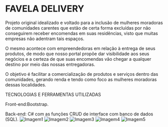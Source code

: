 # FAVELA DELIVERY
Projeto original idealizado e voltado para a inclusão de mulheres moradoras de comunidades carentes que estão de certa forma excluídas por não conseguirem receber encomendas em suas residências, visto que muitas empresas não adentram tais espaços.

O mesmo acontece com empreendedoras em relação à entrega de seus produtos, de modo que nosso portal propõe dar visibilidade aos seus negócios e a certeza de que suas encomendas vão chegar a qualquer destino por meio das nossas entregadoras.

O objetivo é facilitar a comercialização de produtos e serviços dentro das comunidades, gerando renda e tendo como foco as mulheres moradoras dessas localidades.

TECNOLOGIAS E FERRAMENTAS UTILIZADAS

Front-end:Bootstrap.

Back-end: C# com as funções CRUD de interface com banco de dados (SQL).
![Imagem1](https://user-images.githubusercontent.com/102676450/169184988-5a4938e3-7750-4569-aea2-9033ff74a8b0.png)
![Imagem2](https://user-images.githubusercontent.com/102676450/169184989-4a789c96-14db-4983-ab1e-1962a00cacbb.png)
![Imagem3](https://user-images.githubusercontent.com/102676450/169184990-21bd3261-528d-4beb-b74d-f1fcc0304a98.png)
![Imagem4](https://user-images.githubusercontent.com/102676450/169184984-068e6916-eeb3-464e-9fcc-1d453707409c.png)
![Imagem5](https://user-images.githubusercontent.com/102676450/169184987-b7321e8d-286e-4488-a0b8-84a64a5d92a7.png)

